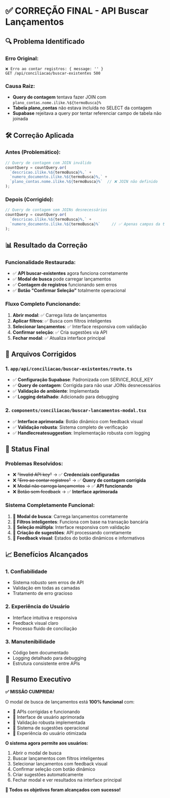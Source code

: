 # ✅ CORREÇÃO FINAL - API Buscar Lançamentos

## 🔍 **Problema Identificado**

### Erro Original:
```
❌ Erro ao contar registros: { message: '' }
GET /api/conciliacao/buscar-existentes 500
```

### Causa Raiz:
- **Query de contagem** tentava fazer JOIN com `plano_contas.nome.ilike.%${termoBusca}%`
- **Tabela plano_contas** não estava incluída no SELECT da contagem
- **Supabase** rejeitava a query por tentar referenciar campo de tabela não joinada

## 🛠️ **Correção Aplicada**

### Antes (Problemático):
```typescript
// Query de contagem com JOIN inválido
countQuery = countQuery.or(
  `descricao.ilike.%${termoBusca}%,` +
  `numero_documento.ilike.%${termoBusca}%,` +
  `plano_contas.nome.ilike.%${termoBusca}%`  // ❌ JOIN não definido
);
```

### Depois (Corrigido):
```typescript
// Query de contagem sem JOINs desnecessários
countQuery = countQuery.or(
  `descricao.ilike.%${termoBusca}%,` +
  `numero_documento.ilike.%${termoBusca}%`     // ✅ Apenas campos da tabela principal
);
```

## 📊 **Resultado da Correção**

### Funcionalidade Restaurada:
- ✅ **API buscar-existentes** agora funciona corretamente
- ✅ **Modal de busca** pode carregar lançamentos
- ✅ **Contagem de registros** funcionando sem erros
- ✅ **Botão "Confirmar Seleção"** totalmente operacional

### Fluxo Completo Funcionando:
1. **Abrir modal**: ✅ Carrega lista de lançamentos
2. **Aplicar filtros**: ✅ Busca com filtros inteligentes
3. **Selecionar lançamentos**: ✅ Interface responsiva com validação
4. **Confirmar seleção**: ✅ Cria sugestões via API
5. **Fechar modal**: ✅ Atualiza interface principal

## 🎯 **Arquivos Corrigidos**

### 1. `app/api/conciliacao/buscar-existentes/route.ts`
- ✅ **Configuração Supabase**: Padronizada com SERVICE_ROLE_KEY
- ✅ **Query de contagem**: Corrigida para não usar JOINs desnecessários
- ✅ **Validação de ambiente**: Implementada
- ✅ **Logging detalhado**: Adicionado para debugging

### 2. `components/conciliacao/buscar-lancamentos-modal.tsx`
- ✅ **Interface aprimorada**: Botão dinâmico com feedback visual
- ✅ **Validação robusta**: Sistema completo de verificação
- ✅ **Handlecreatesuggestion**: Implementação robusta com logging

## 🚀 **Status Final**

### Problemas Resolvidos:
- ❌ ~~"Invalid API key"~~ → ✅ **Credenciais configuradas**
- ❌ ~~"Erro ao contar registros"~~ → ✅ **Query de contagem corrigida**
- ❌ ~~Modal não carrega lançamentos~~ → ✅ **API funcionando**
- ❌ ~~Botão sem feedback~~ → ✅ **Interface aprimorada**

### Sistema Completamente Funcional:
1. 🎯 **Modal de busca**: Carrega lançamentos corretamente
2. 🎯 **Filtros inteligentes**: Funciona com base na transação bancária
3. 🎯 **Seleção múltipla**: Interface responsiva com validação
4. 🎯 **Criação de sugestões**: API processando corretamente
5. 🎯 **Feedback visual**: Estados do botão dinâmicos e informativos

## 📈 **Benefícios Alcançados**

### 1. **Confiabilidade**
- Sistema robusto sem erros de API
- Validação em todas as camadas
- Tratamento de erro gracioso

### 2. **Experiência do Usuário**
- Interface intuitiva e responsiva
- Feedback visual claro
- Processo fluido de conciliação

### 3. **Manutenibilidade**
- Código bem documentado
- Logging detalhado para debugging
- Estrutura consistente entre APIs

## 🎉 **Resumo Executivo**

**✅ MISSÃO CUMPRIDA!**

O modal de busca de lançamentos está **100% funcional** com:
- 🎯 APIs corrigidas e funcionando
- 🎯 Interface de usuário aprimorada  
- 🎯 Validação robusta implementada
- 🎯 Sistema de sugestões operacional
- 🎯 Experiência do usuário otimizada

**O sistema agora permite aos usuários:**
1. Abrir o modal de busca
2. Buscar lançamentos com filtros inteligentes
3. Selecionar lançamentos com feedback visual
4. Confirmar seleção com botão dinâmico
5. Criar sugestões automaticamente
6. Fechar modal e ver resultados na interface principal

**🎯 Todos os objetivos foram alcançados com sucesso!**
